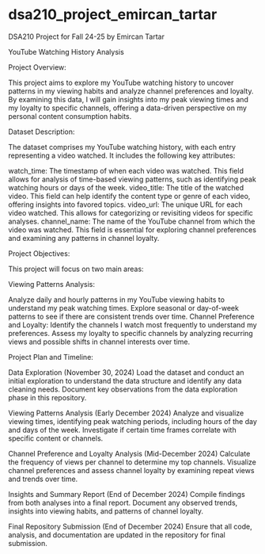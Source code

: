 # dsa210_project_emircan_tartar
DSA210 Project for Fall 24-25 by Emircan Tartar

YouTube Watching History Analysis

Project Overview:

This project aims to explore my YouTube watching history to uncover patterns in my viewing habits and analyze channel preferences and loyalty. By examining this data, I will gain insights into my peak viewing times and my loyalty to specific channels, offering a data-driven perspective on my personal content consumption habits.

Dataset Description:

The dataset comprises my YouTube watching history, with each entry representing a video watched. It includes the following key attributes:

watch_time: The timestamp of when each video was watched. This field allows for analysis of time-based viewing patterns, such as identifying peak watching hours or days of the week.
video_title: The title of the watched video. This field can help identify the content type or genre of each video, offering insights into favored topics.
video_url: The unique URL for each video watched. This allows for categorizing or revisiting videos for specific analyses.
channel_name: The name of the YouTube channel from which the video was watched. This field is essential for exploring channel preferences and examining any patterns in channel loyalty.

Project Objectives:

This project will focus on two main areas:

Viewing Patterns Analysis:

Analyze daily and hourly patterns in my YouTube viewing habits to understand my peak watching times.
Explore seasonal or day-of-week patterns to see if there are consistent trends over time.
Channel Preference and Loyalty:
Identify the channels I watch most frequently to understand my preferences.
Assess my loyalty to specific channels by analyzing recurring views and possible shifts in channel interests over time.

Project Plan and Timeline:

Data Exploration (November 30, 2024)
Load the dataset and conduct an initial exploration to understand the data structure and identify any data cleaning needs.
Document key observations from the data exploration phase in this repository.

Viewing Patterns Analysis (Early December 2024)
Analyze and visualize viewing times, identifying peak watching periods, including hours of the day and days of the week.
Investigate if certain time frames correlate with specific content or channels.

Channel Preference and Loyalty Analysis (Mid-December 2024)
Calculate the frequency of views per channel to determine my top channels.
Visualize channel preferences and assess channel loyalty by examining repeat views and trends over time.

Insights and Summary Report (End of December 2024)
Compile findings from both analyses into a final report.
Document any observed trends, insights into viewing habits, and patterns of channel loyalty.

Final Repository Submission (End of December 2024)
Ensure that all code, analysis, and documentation are updated in the repository for final submission.

